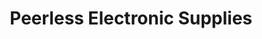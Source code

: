 ---
title: "Peerless Electronic Supplies"
url: /louisville/peerless-electronic-supplies/
shop: Radiotechnik
---